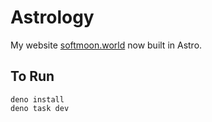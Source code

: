 # Astrology

My website [softmoon.world](https://softmoon.world) now built in Astro.

## To Run
```
deno install
deno task dev
```
